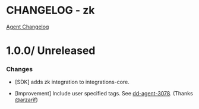 # CHANGELOG - zk

[Agent Changelog](https://github.com/DataDog/dd-agent/blob/master/CHANGELOG.md)

1.0.0/ Unreleased
==================

### Changes

* [SDK] adds zk integration to integrations-core.

* [Improvement] Include user specified tags. See [dd-agent-3078](https://github.com/datadog/dd-agent/issues/3078). (Thanks [@arzarif][])


[@arzarif]: https://github.com/arzarif